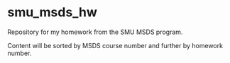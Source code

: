 # smu_msds_hw
Repository for my homework from the SMU MSDS program.

Content will be sorted by MSDS course number and further by homework number.
